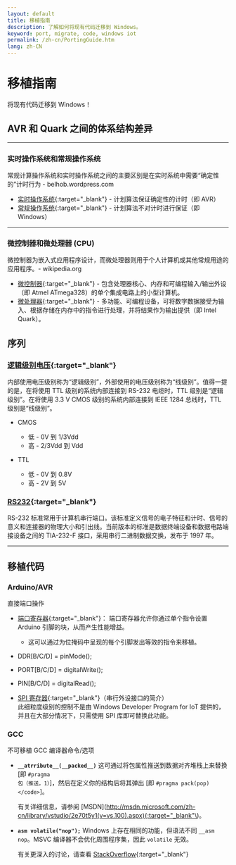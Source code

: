 ```yaml
---
layout: default
title: 移植指南
description: 了解如何将现有代码迁移到 Windows。
keyword: port, migrate, code, windows iot
permalink: /zh-cn/PortingGuide.htm
lang: zh-CN
---
```


# 移植指南
将现有代码迁移到 Windows！

## AVR 和 Quark 之间的体系结构差异
___

### 实时操作系统和常规操作系统
常规计算操作系统和实时操作系统之间的主要区别是在实时系统中需要“确定性的”计时行为 - belhob.wordpress.com

- [实时操作系统](http://en.wikipedia.org/wiki/Real-time_operating_system){:target="_blank"} - 计划算法保证确定性的计时（即 AVR）
- [常规操作系统](http://en.wikipedia.org/wiki/Operating_system){:target="_blank"} - 计划算法不对计时进行保证（即 Windows）

___

### 微控制器和微处理器 \(CPU\)

微控制器为嵌入式应用程序设计，而微处理器则用于个人计算机或其他常规用途的应用程序。- wikipedia.org
- [微控制器](http://en.wikipedia.org/wiki/Microcontroller){:target="_blank"} - 包含处理器核心、内存和可编程输入/输出外设（即 Atmel ATmega328）的单个集成电路上的小型计算机。
- [微处理器](http://en.wikipedia.org/wiki/Microprocessor){:target="_blank"} - 多功能、可编程设备，可将数字数据接受为输入、根据存储在内存中的指令进行处理，并将结果作为输出提供（即 Intel Quark）。

## 序列

### [逻辑级别电压](http://en.wikipedia.org/wiki/Logic_level#Logic_voltage_levels){:target="_blank"}

内部使用电压级别称为“逻辑级别”，外部使用的电压级别称为“线级别”。值得一提的是，在将使用 TTL 级别的系统内部连接到 RS-232 电缆时，TTL 级别是“逻辑级别”。在将使用 3.3 V CMOS 级别的系统内部连接到 IEEE 1284 总线时，TTL 级别是“线级别”。

- CMOS
   - 低 - 0V 到 1/3Vdd
   - 高 - 2/3Vdd 到 Vdd

- TTL

   - 低 - 0V 到 0.8V</li>
   - 高 - 2V 到 5V</li>

### [RS232](http://en.wikipedia.org/wiki/RS-232){:target="_blank"}

  RS-232 标准常用于计算机串行端口。该标准定义信号的电子特征和计时、信号的意义和连接器的物理大小和引出线。当前版本的标准是数据终端设备和数据电路端接设备之间的 TIA-232-F 接口，采用串行二进制数据交换，发布于 1997 年。

___

## 移植代码

### Arduino/AVR

直接端口操作

- [端口寄存器](http://www.arduino.cc/en/Reference/PortManipulation){:target="_blank"}： 端口寄存器允许你通过单个指令设置 Arduino 引脚的块，从而产生性能增益。
  - 这可以通过为位掩码中呈现的每个引脚发出等效的指令来移植。
- DDR\[B/C/D\] = pinMode\(\);
- PORT\[B/C/D\] = digitalWrite\(\);
- PIN\[B/C/D\] = digitalRead\(\);


- [SPI 寄存器](http://www.arduino.cc/en/Tutorial/SPIEEPROM){:target="_blank"}（串行外设接口的简介）<br/> 此细粒度级别的控制不是由 Windows Developer Program for IoT 提供的，并且在大部分情况下，只需使用 SPI 库即可替换此功能。

### GCC

不可移植 GCC 编译器命令/选项

- **`__atrribute__(__packed__)`** 这可通过将包属性推送到数据对齐堆栈上来替换 \[即 <code>\#pragma 包（推送，1）</code>\]，然后在定义你的结构后将其弹出 \[即 `#pragma pack(pop)</code>`\]。

   有关详细信息，请参阅 \[MSDN\]\(http://msdn.microsoft.com/zh-cn/library/vstudio/2e70t5y1(v=vs.100).aspx){:target="_blank"\)。

- **`asm volatile("nop");`** Windows 上存在相同的功能，但语法不同 <code>\_\_asm nop</code>。MSVC 编译器不会优化周围程序集，因此 `volatile` 无效。

   有关更深入的讨论，请查看 [StackOverflow](http://stackoverflow.com/questions/25878898/is-asm-nop-the-windows-equivalent-of-asm-volatilenop-from-gcc-compile){:target="_blank"}
